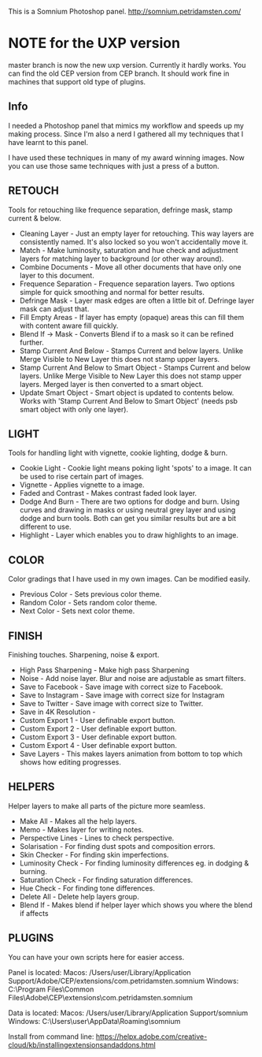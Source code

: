 This is a Somnium Photoshop panel.
http://somnium.petridamsten.com/

NOTE for the UXP version
========================
master branch is now the new uxp version. Currently it hardly works. You can find the old CEP version from CEP branch. It should work fine in machines that support old type of plugins.

## Info

I needed a Photoshop panel that mimics my workflow and speeds up my making process. Since I'm also a nerd I gathered all my techniques that I have learnt to this panel.

I have used these techniques in many of my award winning images. Now you can use those same techniques with just a press of a button.


## RETOUCH

Tools for retouching like frequence separation, defringe mask, stamp current & below.
- Cleaning Layer - Just an empty layer for retouching. This way layers are consistently named. It's also locked so you won't accidentally move it.
- Match - Make luminosity, saturation and hue check and adjustment layers for matching layer to background (or other way around).
- Combine Documents - Move all other documents that have only one layer to this document.
- Frequence Separation - Frequence separation layers. Two options simple for quick smoothing and normal for better results.
- Defringe Mask - Layer mask edges are often a little bit of. Defringe layer mask can adjust that.
- Fill Empty Areas - If layer has empty (opaque) areas this can fill them with content aware fill quickly.
- Blend If -> Mask - Converts Blend if to a mask so it can be refined further.
- Stamp Current And Below - Stamps Current and below layers. Unlike Merge Visible to New Layer this does not stamp upper layers.
- Stamp Current And Below to Smart Object - Stamps Current and below layers. Unlike Merge Visible to New Layer this does not stamp upper layers. Merged layer is then converted to a smart object.
- Update Smart Object - Smart object is updated to contents below. Works with 'Stamp Current And Below to Smart Object' (needs psb smart object with only one layer).

## LIGHT

Tools for handling light with vignette, cookie lighting, dodge & burn.
- Cookie Light - Cookie light means poking light 'spots' to a image. It can be used to rise certain part of images.
- Vignette - Applies vignette to a image.
- Faded and Contrast - Makes contrast faded look layer.
- Dodge And Burn - There are two options for dodge and burn. Using curves and drawing in masks or using neutral grey layer and using dodge and burn tools. Both can get you similar results but are a bit different to use.
- Highlight - Layer which enables you to draw highlights to an image.

## COLOR

Color gradings that I have used in my own images. Can be modified easily.
- Previous Color - Sets previous color theme.
- Random Color - Sets random color theme.
- Next Color - Sets next color theme.

## FINISH

Finishing touches. Sharpening, noise & export.
- High Pass Sharpening - Make high pass Sharpening
- Noise - Add noise layer. Blur and noise are adjustable as smart filters.
- Save to Facebook - Save image with correct size to Facebook.
- Save to Instagram - Save image with correct size for Instagram
- Save to Twitter - Save image with correct size to Twitter.
- Save in 4K Resolution -
- Custom Export 1 - User definable export button.
- Custom Export 2 - User definable export button.
- Custom Export 3 - User definable export button.
- Custom Export 4 - User definable export button.
- Save Layers - This makes layers animation from bottom to top which shows how editing progresses.

## HELPERS

Helper layers to make all parts of the picture more seamless.
- Make All - Makes all the help layers.
- Memo - Makes layer for writing notes.
- Perspective Lines - Lines to check perspective.
- Solarisation - For finding dust spots and composition errors.
- Skin Checker - For finding skin imperfections.
- Luminosity Check - For finding luminosity differences eg. in dodging & burning.
- Saturation Check - For finding saturation differences.
- Hue Check - For finding tone differences.
- Delete All - Delete help layers group.
- Blend If - Makes blend if helper layer which shows you where the blend if affects

## PLUGINS

You can have your own scripts here for easier access.

Panel is located:
Macos: /Users/user/Library/Application Support/Adobe/CEP/extensions/com.petridamsten.somnium
Windows: C:\Program Files\Common Files\Adobe\CEP\extensions\com.petridamsten.somnium

Data is located:
Macos: /Users/user/Library/Application Support/somnium
Windows: C:\Users\user\AppData\Roaming\somnium

Install from command line:
https://helpx.adobe.com/creative-cloud/kb/installingextensionsandaddons.html
